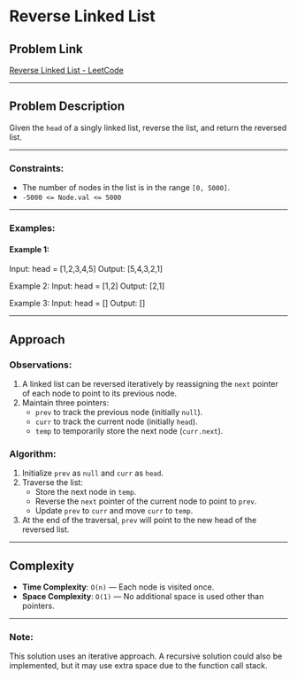 # Reverse Linked List

## Problem Link
[Reverse Linked List - LeetCode](https://leetcode.com/problems/reverse-linked-list/)

---

## Problem Description
Given the `head` of a singly linked list, reverse the list, and return the reversed list.

---

### Constraints:
- The number of nodes in the list is in the range `[0, 5000]`.
- `-5000 <= Node.val <= 5000`

---

### Examples:

#### Example 1:
Input: head = [1,2,3,4,5]
Output: [5,4,3,2,1]

Example 2:
Input: head = [1,2]
Output: [2,1]

Example 3:
Input: head = []
Output: []

---

## Approach

### Observations:
1. A linked list can be reversed iteratively by reassigning the `next` pointer of each node to point to its previous node.
2. Maintain three pointers:
   - `prev` to track the previous node (initially `null`).
   - `curr` to track the current node (initially `head`).
   - `temp` to temporarily store the next node (`curr.next`).

### Algorithm:
1. Initialize `prev` as `null` and `curr` as `head`.
2. Traverse the list:
   - Store the next node in `temp`.
   - Reverse the `next` pointer of the current node to point to `prev`.
   - Update `prev` to `curr` and move `curr` to `temp`.
3. At the end of the traversal, `prev` will point to the new head of the reversed list.

---

## Complexity

- **Time Complexity**: `O(n)` — Each node is visited once.
- **Space Complexity**: `O(1)` — No additional space is used other than pointers.

---

### Note:
This solution uses an iterative approach. A recursive solution could also be implemented, but it may use extra space due to the function call stack.

